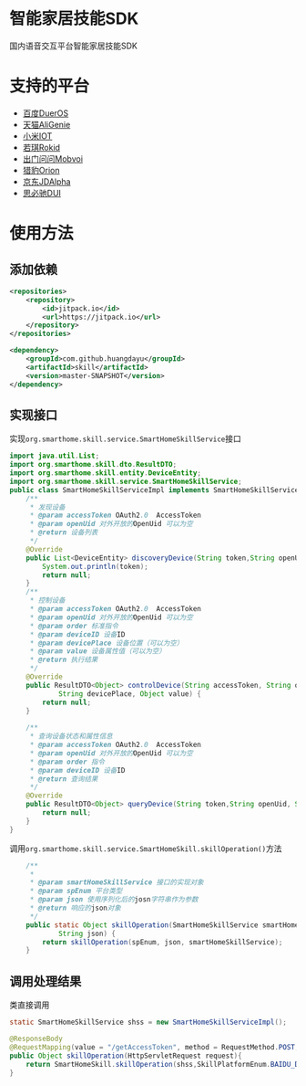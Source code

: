 # 智能家居技能SDK

国内语音交互平台智能家居技能SDK  

# 支持的平台  

- [百度DuerOS](https://dueros.baidu.com)
- [天猫AliGenie](https://open.bot.tmall.com)
- [小米IOT](https://iot.mi.com)
- [若琪Rokid](https://developer.rokid.com)
- [出门问问Mobvoi](https://ai.chumenwenwen.com/)
- [猎豹Orion](https://voiceos.ainirobot.com/) 
- [京东JDAlpha](http://alphadev.jd.com/skill)  
- [思必驰DUI](https://www.dui.ai/)  

# 使用方法

## 添加依赖

```xml
<repositories>
	<repository>
		<id>jitpack.io</id>
		<url>https://jitpack.io</url>
	</repository>
</repositories>
```

```xml
<dependency>
	<groupId>com.github.huangdayu</groupId>
	<artifactId>skill</artifactId>
	<version>master-SNAPSHOT</version>
</dependency>
```

## 实现接口

实现`org.smarthome.skill.service.SmartHomeSkillService`接口    

```java
import java.util.List;
import org.smarthome.skill.dto.ResultDTO;
import org.smarthome.skill.entity.DeviceEntity;
import org.smarthome.skill.service.SmartHomeSkillService;
public class SmartHomeSkillServiceImpl implements SmartHomeSkillService {
	/**
	 * 发现设备
	 * @param accessToken OAuth2.0  AccessToken
	 * @param openUid 对外开放的OpenUid 可以为空
	 * @return 设备列表
	 */
	@Override
	public List<DeviceEntity> discoveryDevice(String token,String openUid) {
		System.out.println(token);
		return null;
	}
	/**
	 * 控制设备
	 * @param accessToken OAuth2.0  AccessToken
	 * @param openUid 对外开放的OpenUid 可以为空
	 * @param order 标准指令
	 * @param deviceID 设备ID 
	 * @param devicePlace 设备位置（可以为空）
	 * @param value 设备属性值（可以为空）
	 * @return 执行结果
	 */
	@Override
	public ResultDTO<Object> controlDevice(String accessToken, String openUid, String order, String deviceID,
			String devicePlace, Object value) {
		return null;
	}
	
	/**
	 * 查询设备状态和属性信息
	 * @param accessToken OAuth2.0  AccessToken
	 * @param openUid 对外开放的OpenUid 可以为空
	 * @param order 指令
	 * @param deviceID 设备ID
	 * @return 查询结果
	 */
	@Override
	public ResultDTO<Object> queryDevice(String token,String openUid, String order, String deviceID) {
		return null;
	}
}
```

调用`org.smarthome.skill.service.SmartHomeSkill.skillOperation()`方法    

```java
	/**
	 * 
	 * @param smartHomeSkillService 接口的实现对象
	 * @param spEnum 平台类型
	 * @param json 使用序列化后的josn字符串作为参数
	 * @return 响应的json对象
	 */
	public static Object skillOperation(SmartHomeSkillService smartHomeSkillService, SkillPlatformEnum spEnum,
			String json) {
		return skillOperation(spEnum, json, smartHomeSkillService);
	}
```

## 调用处理结果

类直接调用    

```java
static SmartHomeSkillService shss = new SmartHomeSkillServiceImpl();

@ResponseBody
@RequestMapping(value = "/getAccessToken", method = RequestMethod.POST, produces = "application/json; charset=utf-8")
public Object skillOperation(HttpServletRequest request){
	return SmartHomeSkill.skillOperation(shss,SkillPlatformEnum.BAIDU_DUEROS,request);
}
```
